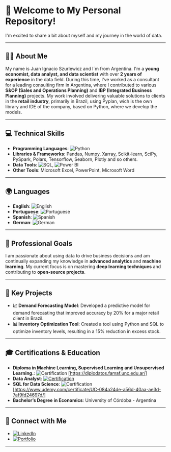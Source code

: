 # 🌟 Welcome to My Personal Repository!

I'm excited to share a bit about myself and my journey in the world of data.

---

## 👨‍💼 About Me
My name is Juan Ignacio Szurlewicz and I´m from Argentina. I'm a **young economist, data analyst, and data scientist** with over **2 years of experience** in the data field. During this time, I've worked as a consultant for a leading consulting firm in Argentina, where I contributed to various **S&OP (Sales and Operations Planning)** and **IBP (Integrated Business Planning)** projects. My work involved delivering valuable solutions to clients in the **retail industry**, primarily in Brazil, using Pyplan, wich is the own library and IDE of the company, based on Python, where we develop the models.

---

## 💻 Technical Skills
- **Programming Languages**: ![Python](https://img.shields.io/badge/-Python-3776AB?style=flat&logo=Python&logoColor=white) 
- **Libraries & Frameworks**: Pandas, Numpy, Xarray, Scikit-learn, SciPy, PySpark, Polars, Tensorflow, Seaborn, Plotly and so others. 
- **Data Tools**: ![SQL](https://img.shields.io/badge/-SQL-4479A1?style=flat&logo=Microsoft%20SQL%20Server&logoColor=white), ![Power BI](https://img.shields.io/badge/-Power%20BI-F2C811?style=flat&logo=Power%20BI&logoColor=black)
- **Other Tools**: Microsoft Excel, PowerPoint, Microsoft Word 

---

## 🌍 Languages
- **English**: ![English](https://img.shields.io/badge/-Fluent-007ACC?style=flat&logo=Microsoft&logoColor=white)
- **Portuguese**: ![Portuguese](https://img.shields.io/badge/-Fluent-3F51B5?style=flat&logo=Material%20Design%20Icons&logoColor=white)
- **Spanish**: ![Spanish](https://img.shields.io/badge/-Native-E44D26?style=flat&logo=Spain&logoColor=white)
- **German**: ![German](https://img.shields.io/badge/-Basic-FFD700?style=flat&logo=Germany&logoColor=black)

---

## 🎯 Professional Goals
I am passionate about using data to drive business decisions and am continually expanding my knowledge in **advanced analytics** and **machine learning**. My current focus is on mastering **deep learning techniques** and contributing to **open-source projects**.

---

## 🚀 Key Projects
- **📈 Demand Forecasting Model**: Developed a predictive model for demand forecasting that improved accuracy by 20% for a major retail client in Brazil.
- **📊 Inventory Optimization Tool**: Created a tool using Python and SQL to optimize inventory levels, resulting in a 15% reduction in excess stock.

---

## 🎓 Certifications & Education
- **Diploma in Machine Learning, Supervised Learning and Unsupervised Learning.**: ![Certification](https://img.shields.io/badge/-View_Certification-00BFFF?style=flat&logo=LinkedIn&logoColor=white) [https://diplodatos.famaf.unc.edu.ar/]
- **Data Analyst**: [![Certification](https://img.shields.io/badge/-View_Certification-00BFFF?style=flat&logo=LinkedIn&logoColor=white)]( https://www.coderhouse.com/ar/certificados/627074a947f1b20019002780)
- **SQL for Data Science**: ![Certification](https://img.shields.io/badge/-View_Certification-00BFFF?style=flat&logo=LinkedIn&logoColor=white) [https://www.udemy.com/certificate/UC-084a24de-a56d-40aa-ae3d-7af9fd24697d/]
- **Bachelor’s Degree in Economics**: University of Córdoba - Argentina

---

## 🔗 Connect with Me
- [![LinkedIn](https://img.shields.io/badge/-LinkedIn-0077B5?style=flat&logo=LinkedIn&logoColor=white)](https://www.linkedin.com/in/jiszurlewicz/)
- [![Portfolio](https://img.shields.io/badge/-Portfolio-00A98F?style=flat&logo=Google-Chrome&logoColor=white)](https://jszurlewicz.github.io)

---

